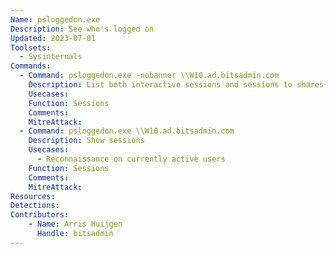 ```yaml
---
Name: psloggedon.exe
Description: See who's logged on
Updated: 2023-07-01
Toolsets:
  - Sysinternals
Commands:
  - Command: psloggedon.exe -nobanner \\W10.ad.bitsadmin.com
    Description: List both interactive sessions and sessions to shares
    Usecases:
    Function: Sessions
    Comments:
    MitreAttack:
  - Command: psloggedon.exe \\W10.ad.bitsadmin.com
    Description: Show sessions
    Usecases:
      - Reconnaissance on currently active users
    Function: Sessions
    Comments:
    MitreAttack:
Resources:
Detections:
Contributors:
    - Name: Arris Huijgen
      Handle: bitsadmin
---
```

